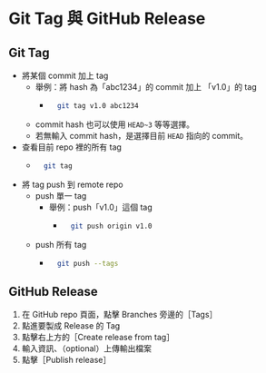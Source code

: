 # Git Tag 與 GitHub Release

## Git Tag
- 將某個 commit 加上 tag
    - 舉例：將 hash 為「abc1234」的 commit 加上
    「v1.0」的 tag
        - ```bash
            git tag v1.0 abc1234
            ```
    - commit hash 也可以使用 `HEAD~3` 等等選擇。
    - 若無輸入 commit hash，是選擇目前 `HEAD` 指向的 commit。
- 查看目前 repo 裡的所有 tag
    - ```bash
        git tag
        ```
- 將 tag push 到 remote repo
    - push 單一 tag
        - 舉例：push「v1.0」這個 tag
            - ```bash
                git push origin v1.0
                ```
    - push 所有 tag
        - ```bash
            git push --tags
            ```

## GitHub Release
1. 在 GitHub repo 頁面，點擊 Branches 旁邊的［Tags］
2. 點進要製成 Release 的 Tag
3. 點擊右上方的［Create release from tag］
4. 輸入資訊、（optional）上傳輸出檔案
5. 點擊［Publish release］
